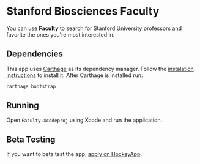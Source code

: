 # Stanford Biosciences Faculty

You can use **Faculty** to search for Stanford University professors and favorite the ones you're most interested in.

## Dependencies

This app uses [Carthage](https://github.com/Carthage/Carthage) as its dependency manager. Follow the [instalation instructions](https://github.com/Carthage/Carthage#installing-carthage) to install it. After Carthage is installed run:

```sh
carthage bootstrap
```

## Running

Open `Faculty.xcodeproj` using Xcode and run the application.

## Beta Testing

If you want to beta test the app, [apply on HockeyApp](https://rink.hockeyapp.net/recruit/161d057c3d4f43dba72d3562104e6cce).